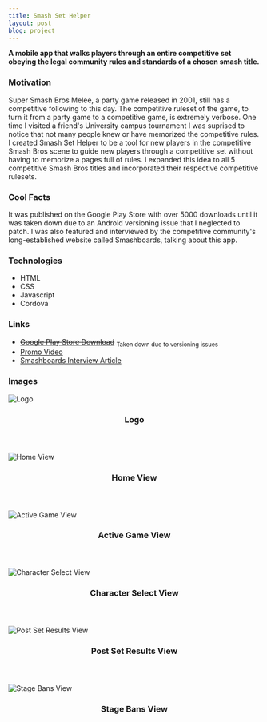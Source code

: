 ```yaml
---
title: Smash Set Helper
layout: post
blog: project
---
```

<strong>A mobile app that walks players through an entire competitive set obeying the legal community rules and standards of a chosen smash title.</strong>

<h3>Motivation</h3>
Super Smash Bros Melee, a party game released in 2001, still has a competitive following to this day. The competitive ruleset of the game, to turn it from a party game to a competitive game, is extremely verbose. One time I visited a friend's University campus tournament I was suprised to notice that not many people knew or have memorized the competitive rules. I created Smash Set Helper to be a tool for new players in the competitive Smash Bros scene to guide new players through a competitive set without having to memorize a pages full of rules. I expanded this idea to all 5 competitive Smash Bros titles and incorporated their respective competitive rulesets.

<h3>Cool Facts</h3>
It was published on the Google Play Store with over 5000 downloads until it was taken down due to an Android versioning issue that I neglected to patch. I was also featured and interviewed by the competitive community's long-established website called Smashboards, talking about this app.

<h3>Technologies</h3>
<ul>
    <li>HTML</li>
    <li>CSS</li>
    <li>Javascript</li>    
    <li>Cordova</li>        
</ul>

<h3>Links</h3>
<ul>
    <li><strike><a href="https://play.google.com/store/apps/details?id=com.kerblast.sssh&hl=en" target="_blank">Google Play Store Download</a></strike>&nbsp;<sub>Taken down due to versioning issues</sub></li>
    <li><a href="https://www.youtube.com/watch?v=KRt5o1AlrD8" target="_blank">Promo Video</a></li>
    <li><a href="https://smashboards.com/threads/frame-melee-and-smash-set-helper-released-creator-interview.413899/" target="_blank">Smashboards Interview Article</a></li>
</ul>

<h3>Images</h3>
<div class="row">
    <div class="4u 12u$(mobile)">
        <div class="item image fit">
            <img src="{{ 'assets/images/blog-project/ssh/ssh.png' | relative_url }}" alt="Logo" />
            <header>
                <h3>Logo</h3>
            </header>
        </div>
    </div>  
    <div class="4u 12u$(mobile)">
        <div class="item image fit">
            <img src="{{ 'assets/images/blog-project/ssh/1.png' | relative_url }}" alt="Home View" />
            <header>
                <h3>Home View</h3>
            </header>
        </div>
    </div>
    <div class="4u 12u$(mobile)">
        <div class="item image fit">
            <img src="{{ 'assets/images/blog-project/ssh/2.png' | relative_url }}" alt="Active Game View" />
            <header>
                <h3>Active Game View</h3>
            </header>
        </div>
    </div>    
    <div class="4u 12u$(mobile)">
        <div class="item image fit">
            <img src="{{ 'assets/images/blog-project/ssh/3.png' | relative_url }}" alt="Character Select View" />
            <header>
                <h3>Character Select View</h3>
            </header>
        </div>
    </div>
    <div class="4u 12u$(mobile)">
        <div class="item image fit">
            <img src="{{ 'assets/images/blog-project/ssh/4.png' | relative_url }}" alt="Post Set Results View" />
            <header>
                <h3>Post Set Results View</h3>
            </header>
        </div>
    </div>         
    <div class="4u 12u$(mobile)">
        <div class="item image fit">
            <img src="{{ 'assets/images/blog-project/ssh/5.png' | relative_url }}" alt="Stage Bans View" />
            <header>
                <h3>Stage Bans View</h3>
            </header>
        </div>
    </div>                
</div>